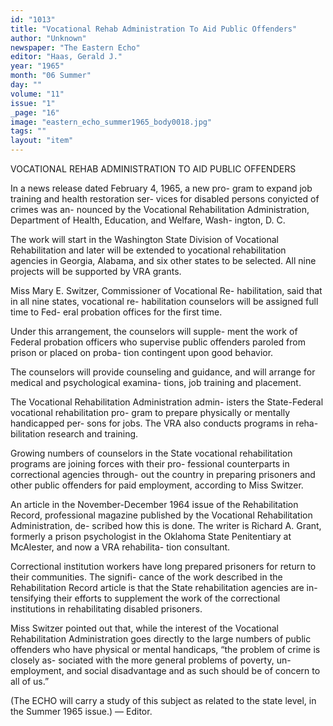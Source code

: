 ```yaml
---
id: "1013"
title: "Vocational Rehab Administration To Aid Public Offenders"
author: "Unknown"
newspaper: "The Eastern Echo"
editor: "Haas, Gerald J."
year: "1965"
month: "06 Summer"
day: ""
volume: "11"
issue: "1"
_page: "16"
image: "eastern_echo_summer1965_body0018.jpg"
tags: ""
layout: "item"
---
```

VOCATIONAL REHAB ADMINISTRATION
TO AID PUBLIC OFFENDERS

In a news release dated February 4, 1965, a new pro-
gram to expand job training and health restoration ser-
vices for disabled persons conyicted of crimes was an-
nounced by the Vocational Rehabilitation Administration,
Department of Health, Education, and Welfare, Wash-
ington, D. C.

The work will start in the Washington State Division of
Vocational Rehabilitation and later will be extended to
yocational rehabilitation agencies in Georgia, Alabama,
and six other states to be selected. All nine projects will
be supported by VRA grants.

Miss Mary E. Switzer, Commissioner of Vocational Re-
habilitation, said that in all nine states, vocational re-
habilitation counselors will be assigned full time to Fed-
eral probation offices for the first time.

Under this arrangement, the counselors will supple-
ment the work of Federal probation officers who supervise
public offenders paroled from prison or placed on proba-
tion contingent upon good behavior.

The counselors will provide counseling and guidance,
and will arrange for medical and psychological examina-
tions, job training and placement.

The Vocational Rehabilitation Administration admin-
isters the State-Federal vocational rehabilitation pro-
gram to prepare physically or mentally handicapped per-
sons for jobs. The VRA also conducts programs in reha-
bilitation research and training.

Growing numbers of counselors in the State vocational
rehabilitation programs are joining forces with their pro-
fessional counterparts in correctional agencies through-
out the country in preparing prisoners and other public
offenders for paid employment, according to Miss Switzer.

An article in the November-December 1964 issue of the
Rehabilitation Record, professional magazine published
by the Vocational Rehabilitation Administration, de-
scribed how this is done. The writer is Richard A. Grant,
formerly a prison psychologist in the Oklahoma State
Penitentiary at McAlester, and now a VRA rehabilita-
tion consultant.

Correctional institution workers have long prepared
prisoners for return to their communities. The signifi-
cance of the work described in the Rehabilitation Record
article is that the State rehabilitation agencies are in-
tensifying their efforts to supplement the work of the
correctional institutions in rehabilitating disabled
prisoners.

Miss Switzer pointed out that, while the interest of the
Vocational Rehabilitation Administration goes directly to
the large numbers of public offenders who have physical
or mental handicaps, “the problem of crime is closely as-
sociated with the more general problems of poverty, un-
employment, and social disadvantage and as such should
be of concern to all of us.”

(The ECHO will carry a study of this subject
as related to the state level, in the Summer
1965 issue.) — Editor.
